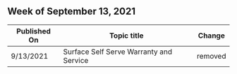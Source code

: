 <!-- This file is generated automatically each week. Changes made to this file will be overwritten.-->



## Week of September 13, 2021


| Published On |Topic title | Change |
|------|------------|--------|
| 9/13/2021 | Surface Self Serve Warranty and Service | removed |
